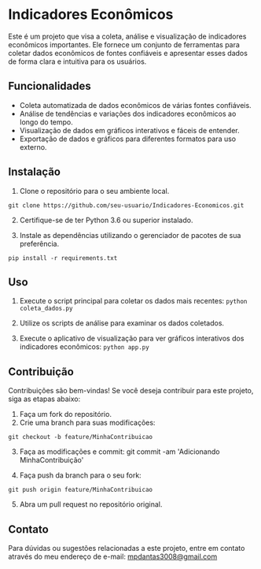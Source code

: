# Indicadores Econômicos

Este é um projeto que visa a coleta, análise e visualização de indicadores econômicos importantes. Ele fornece um conjunto de ferramentas para coletar dados econômicos de fontes confiáveis e apresentar esses dados de forma clara e intuitiva para os usuários.

## Funcionalidades

- Coleta automatizada de dados econômicos de várias fontes confiáveis.
- Análise de tendências e variações dos indicadores econômicos ao longo do tempo.
- Visualização de dados em gráficos interativos e fáceis de entender.
- Exportação de dados e gráficos para diferentes formatos para uso externo.

## Instalação

1. Clone o repositório para o seu ambiente local.

`git clone https://github.com/seu-usuario/Indicadores-Economicos.git`


2. Certifique-se de ter Python 3.6 ou superior instalado.

3. Instale as dependências utilizando o gerenciador de pacotes de sua preferência.

`pip install -r requirements.txt`

## Uso

1. Execute o script principal para coletar os dados mais recentes:
`python coleta_dados.py`

2. Utilize os scripts de análise para examinar os dados coletados.

3. Execute o aplicativo de visualização para ver gráficos interativos dos indicadores econômicos:
`python app.py`


## Contribuição

Contribuições são bem-vindas! Se você deseja contribuir para este projeto, siga as etapas abaixo:

1. Faça um fork do repositório.
2. Crie uma branch para suas modificações:

`git checkout -b feature/MinhaContribuicao`

3. Faça as modificações e commit:
git commit -am 'Adicionando MinhaContribuição'

4. Faça push da branch para o seu fork:

`git push origin feature/MinhaContribuicao`

5. Abra um pull request no repositório original.


## Contato

Para dúvidas ou sugestões relacionadas a este projeto, entre em contato através do meu endereço de e-mail: mpdantas3008@gmail.com


